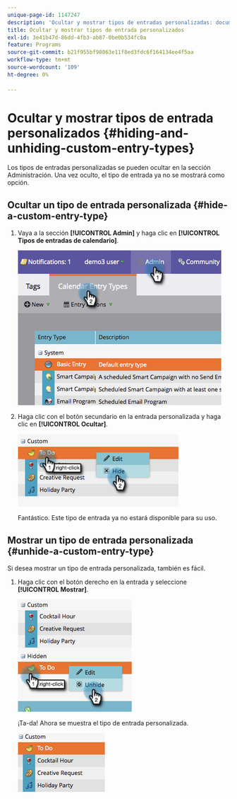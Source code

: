 ```yaml
---
unique-page-id: 1147247
description: 'Ocultar y mostrar tipos de entradas personalizadas: documentos de Marketo, documentación del producto'
title: Ocultar y mostrar tipos de entrada personalizados
exl-id: 3e41b47d-86dd-4fb3-ab87-0be0b534fc0a
feature: Programs
source-git-commit: b21f955bf98063e11f8ed3fdc6f164134ee4f5aa
workflow-type: tm+mt
source-wordcount: '109'
ht-degree: 0%

---
```


# Ocultar y mostrar tipos de entrada personalizados {#hiding-and-unhiding-custom-entry-types}

Los tipos de entradas personalizadas se pueden ocultar en la sección Administración. Una vez oculto, el tipo de entrada ya no se mostrará como opción.

## Ocultar un tipo de entrada personalizada {#hide-a-custom-entry-type}

1. Vaya a la sección **[!UICONTROL Admin]** y haga clic en **[!UICONTROL Tipos de entradas de calendario]**.

   ![](assets/image2014-9-24-10-3a11-3a49.png)

1. Haga clic con el botón secundario en la entrada personalizada y haga clic en **[!UICONTROL Ocultar]**.

   ![](assets/image2014-9-24-10-3a11-3a54.png)

   Fantástico. Este tipo de entrada ya no estará disponible para su uso.

## Mostrar un tipo de entrada personalizada {#unhide-a-custom-entry-type}

Si desea mostrar un tipo de entrada personalizada, también es fácil.

1. Haga clic con el botón derecho en la entrada y seleccione **[!UICONTROL Mostrar]**.

   ![](assets/image2014-9-24-10-3a12-3a14.png)

   ¡Ta-da! Ahora se muestra el tipo de entrada personalizada.

   ![](assets/image2014-9-24-10-3a12-3a19.png)
